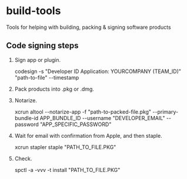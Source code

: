 # build-tools
Tools for helping with building, packing &amp; signing software products

## Code signing steps

1. Sign app or plugin.


    codesign -s "Developer ID Application: YOURCOMPANY (TEAM_ID)" "path-to-file" --timestamp


2. Pack products into .pkg or .dmg.

3. Notarize.

    
    xcrun altool --notarize-app -f "path-to-packed-file.pkg" --primary-bundle-id APP_BUNDLE_ID --username "DEVELOPER_EMAIL" --password "APP_SPECIFIC_PASSWORD"

4. Wait for email with confirmation from Apple, and then staple.

    
    xcrun stapler staple "PATH_TO_FILE.PKG"

5. Check.


    spctl -a -vvv -t install "PATH_TO_FILE.PKG"
